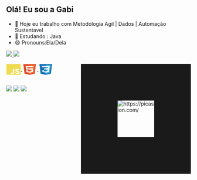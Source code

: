 ## Olá! Eu sou a Gabi


- 🔭 Hoje eu trabalho com Metodologia Agil | Dados | Automação Sustentavel 
- 🌱 Estudando : Java
- 😄 Pronouns:Ela/Dela

<div>
  <a href="https://github.com/gabyhevy">
  <img height="150em" src="https://github-readme-stats.vercel.app/api?username=gabyhevy&show_icons=true&theme=dracula&include_all_commits=true&count_private=true"/>
  <img height="149em" src="https://github-readme-stats.vercel.app/api/top-langs/?username=gabyhevy&layout=compact&langs_count=7&theme=dracula"/>
</div>
  
  <div style="display: inline_block"><br>
  <img align="center" alt="Rafa-Js" height="30" width="40" src="https://raw.githubusercontent.com/devicons/devicon/master/icons/javascript/javascript-plain.svg">
  <img align="center" alt="Rafa-HTML" height="30" width="40" src="https://raw.githubusercontent.com/devicons/devicon/master/icons/html5/html5-original.svg">
  <img align="center" alt="Rafa-CSS" height="30" width="40" src="https://raw.githubusercontent.com/devicons/devicon/master/icons/css3/css3-original.svg">
 <a href=><img align="right" src="https://i.picasion.com/pic91/e5ef1100fec2457d11822c92e365b41a.gif" width="100" height="100" border="100" alt="https://picasion.com/" /></a><br 
</div>

   ##
  <div>
  <a href="hevygaby@hotmail.com" target="_blank"><img src=https://img.shields.io/badge/Microsoft_Outlook-0078D4?style=for-the-badge&logo=microsoft-outlook&logoColor=white></a>
  <a href = "mailto:hevygabyy@gmail.com"><img src=https://img.shields.io/badge/Gmail-D14836?style=for-the-badge&logo=gmail&logoColor=white></a>
  <a href=https://www.linkedin.com/in/gabrielle-oliveira-lima-2857201b7/ target="_blank"><img src="https://img.shields.io/badge/-LinkedIn-%230077B5?style=for-the-badge&logo=linkedin&logoColor=white" target="_blank"></a> 
  </div>
  
